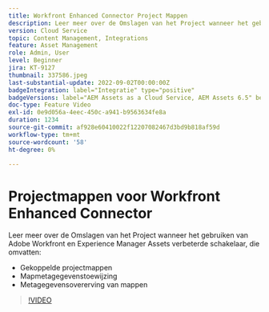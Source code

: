```yaml
---
title: Workfront Enhanced Connector Project Mappen
description: Leer meer over de Omslagen van het Project wanneer het gebruiken van Adobe Workfront en Experience Manager Assets verbeterde schakelaar.
version: Cloud Service
topic: Content Management, Integrations
feature: Asset Management
role: Admin, User
level: Beginner
jira: KT-9127
thumbnail: 337586.jpeg
last-substantial-update: 2022-09-02T00:00:00Z
badgeIntegration: label="Integratie" type="positive"
badgeVersions: label="AEM Assets as a Cloud Service, AEM Assets 6.5" before-title="false"
doc-type: Feature Video
exl-id: 0e9d056a-4eec-450c-a941-b9563634fe8a
duration: 1234
source-git-commit: af928e60410022f12207082467d3bd9b818af59d
workflow-type: tm+mt
source-wordcount: '58'
ht-degree: 0%

---
```


# Projectmappen voor Workfront Enhanced Connector

Leer meer over de Omslagen van het Project wanneer het gebruiken van Adobe Workfront en Experience Manager Assets verbeterde schakelaar, die omvatten:

+ Gekoppelde projectmappen
+ Mapmetagegevenstoewijzing
+ Metagegevensovererving van mappen

>[!VIDEO](https://video.tv.adobe.com/v/337586?quality=12&learn=on)
